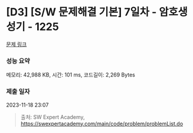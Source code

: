 # [D3] [S/W 문제해결 기본] 7일차 - 암호생성기 - 1225 

[문제 링크](https://swexpertacademy.com/main/code/problem/problemDetail.do?contestProbId=AV14uWl6AF0CFAYD) 

### 성능 요약

메모리: 42,988 KB, 시간: 101 ms, 코드길이: 2,269 Bytes

### 제출 일자

2023-11-18 23:07



> 출처: SW Expert Academy, https://swexpertacademy.com/main/code/problem/problemList.do
